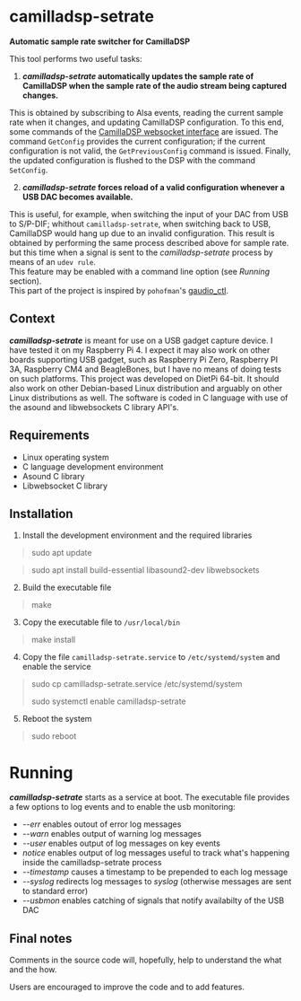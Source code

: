 # camilladsp-setrate
**Automatic sample rate switcher for CamillaDSP**


This tool performs two useful tasks:
1. **_camilladsp-setrate_ automatically updates the sample rate of CamillaDSP when the sample rate of the audio stream being captured changes.**

This is obtained by subscribing to Alsa events, reading the current sample rate when it changes, and updating CamillaDSP configuration. To this end, some commands of the [CamillaDSP websocket interface]( https://github.com/HEnquist/camilladsp/blob/master/websocket.md) are issued. The command `GetConfig` provides the current configuration; if the current configuration is not valid, the `GetPreviousConfig` command is issued. Finally, the updated configuration is flushed to the DSP with the command `SetConfig`.

2. **_camilladsp-setrate_ forces reload of a valid configuration whenever a USB DAC becomes available.**

This is useful, for example, when switching the input of your DAC from USB to S/P-DIF; whithout `camilladsp-setrate`, when switching back to USB, CamillaDSP would hang up due to an invalid configuration. This result is obtained by performing the same process described above for sample rate. but this time when a signal is sent to the _camilladsp-setrate_ process by means of an `udev rule`.  
This feature may be enabled with a command line option (see _Running_ section).  
This part of the project is inspired by `pohofman`'s [gaudio_ctl](https://github.com/pavhofman/gaudio_ctl).

## Context
**_camilladsp-setrate_** is meant for use on a USB gadget capture device. I have tested it on my Raspberry Pi 4. I expect it may also work on other boards supporting USB gadget, such as Raspberry Pi Zero, Raspberry PI 3A, Raspberry CM4 and BeagleBones, but I have no means of doing tests on such platforms.
This project was developed on DietPi 64-bit. It should also work on other Debian-based Linux distribution and arguably on other Linux distributions as well.
The software is coded in C language with use of the asound and libwebsockets C library API's.
## Requirements
- Linux operating system
- C language development environment
- Asound C library
- Libwebsocket C library
## Installation
1. Install the development environment and the required libraries
> sudo apt update

> sudo apt install build-essential libasound2-dev libwebsockets
2. Build the executable file
>make
3. Copy the executable file to `/usr/local/bin`
> make install
4. Copy the file `camilladsp-setrate.service` to `/etc/systemd/system` and enable the service
> sudo cp camilladsp-setrate.service /etc/systemd/system
> 
> sudo systemctl enable camilladsp-setrate
5. Reboot the system
> sudo reboot
# Running
**_camilladsp-setrate_** starts as a service at boot. 
The executable file provides a few options to log events and to enable the usb monitoring:
- _--err_ enables outout of error log messages
- _--warn_ enables output of warning log messages
- _--user_ enables output of log messages on key events
- _notice_ enables output of log messages useful to track what's happening inside the camilladsp-setrate process
- _--timestamp_ causes a timestamp to be prepended to each log message
- _--syslog_ redirects log messages to _syslog_ (otherwise messages are sent to standard error)
- _--usbmon_ enables catching of signals that notify availabilty of the USB DAC
## Final notes
Comments in the source code will, hopefully, help to understand the what and the how. 

Users are encouraged to improve the code and to add features.
  
